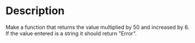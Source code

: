 # Description
Make a function that returns the value multiplied by 50 and increased by 6. 
If the value entered is a string it should return "Error".
